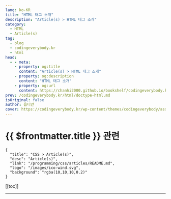 ```yaml
---
lang: ko-KR
title: "HTML 태그 소개"
description: "Article(s) > HTML 태그 소개"
category: 
  - HTML
  - Article(s)
tag: 
  - blog
  - codingeverybody.kr
  - html
head:
  - - meta:
    - property: og:title
      content: "Article(s) > HTML 태그 소개"
    - property: og:description
      content: "HTML 태그 소개"
    - property: og:url
      content: https://chanhi2000.github.io/bookshelf/codingeverybody.kr/html/html-tag/
prev: /codingeverybody.kr/html/doctype-html.md
isOriginal: false
author: 옵티안
cover: https://codingeverybody.kr/wp-content/themes/codingeverybody/assets/images/branding/social-share_img.png
---
```


# {{ $frontmatter.title }} 관련

```component VPCard
{
  "title": "CSS > Article(s)",
  "desc": "Article(s)",
  "link": "/programming/css/articles/README.md",
  "logo": "/images/ico-wind.svg",
  "background": "rgba(10,10,10,0.2)"
}
```

[[toc]]

---

<SiteInfo
  name="HTML 태그 - 코딩에브리바디"
  desc="HTML 태그(HTML tags)는 HTML 문서에서 사용되는 구조적 요소를 정의하는 데 사용됩니다. HTML 태그는 각 요소의 시작과 끝을 나타내며, 브라우저에게 해당 요소를 어떻게 표시해야 하는지를 알려줍니다."
  url="https://codingeverybody.kr/category/html/html-tag/"
  logo="https://codingeverybody.kr/wp-content/uploads/cropped-favicon-origin-192x192.png"
  preview="https://codingeverybody.kr/wp-content/themes/codingeverybody/assets/images/branding/social-share_img.png"/>

<!-- TODO: 작성 -->
